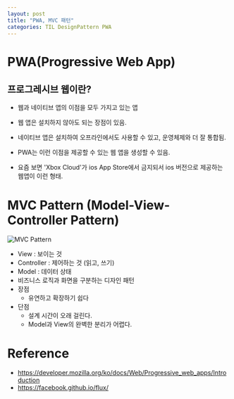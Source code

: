 ```yaml
---
layout: post
title: "PWA, MVC 패턴"
categories: TIL DesignPattern PWA
---
```


# PWA(Progressive Web App)

## 프로그레시브 웹이란?

- 웹과 네이티브 앱의 이점을 모두 가지고 있는 앱
- 웹 앱은 설치하지 않아도 되는 장점이 있음.
- 네이티브 앱은 설치하여 오프라인에서도 사용할 수 있고, 운영체제와 더 잘 통합됨.
- PWA는 이런 이점을 제공할 수 있는 웹 앱을 생성할 수 있음.

- 요즘 보면 'Xbox Cloud'가 ios App Store에서 금지되서 ios 버전으로 제공하는 웹앱이 이런 형태.

# MVC Pattern (Model-View-Controller Pattern)

![MVC Pattern](../../asset/img/../../assets/img/post/20220311/mvc.png)

- View : 보이는 것
- Controller : 제어하는 것 (읽고, 쓰기)
- Model : 데이터 상태
- 비즈니스 로직과 화면을 구분하는 디자인 패턴
- 장점
  - 유연하고 확장하기 쉽다
- 단점
  - 설계 시간이 오래 걸린다.
  - Model과 View의 완벽한 분리가 어렵다.

# Reference

- https://developer.mozilla.org/ko/docs/Web/Progressive_web_apps/Introduction
- https://facebook.github.io/flux/
